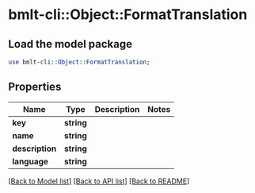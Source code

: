 # bmlt-cli::Object::FormatTranslation

## Load the model package
```perl
use bmlt-cli::Object::FormatTranslation;
```

## Properties
Name | Type | Description | Notes
------------ | ------------- | ------------- | -------------
**key** | **string** |  | 
**name** | **string** |  | 
**description** | **string** |  | 
**language** | **string** |  | 

[[Back to Model list]](../README.md#documentation-for-models) [[Back to API list]](../README.md#documentation-for-api-endpoints) [[Back to README]](../README.md)


